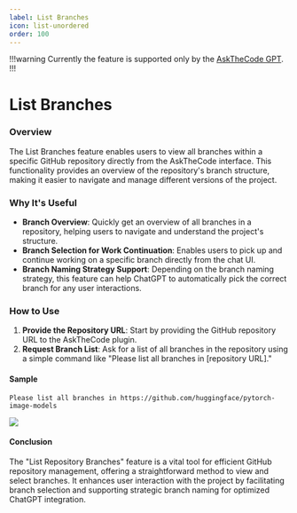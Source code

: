 ```yaml
---
label: List Branches
icon: list-unordered
order: 100
---
```


!!!warning
Currently the feature is supported only by the [AskTheCode GPT](https://chat.openai.com/g/g-3s6SJ5V7S-askthecode).
!!!

# List Branches

### Overview

The List Branches feature enables users to view all branches within a specific GitHub repository directly from the AskTheCode interface. This functionality provides an overview of the repository's branch structure, making it easier to navigate and manage different versions of the project.

### Why It's Useful
- **Branch Overview**: Quickly get an overview of all branches in a repository, helping users to navigate and understand the project's structure.
- **Branch Selection for Work Continuation**: Enables users to pick up and continue working on a specific branch directly from the chat UI.
- **Branch Naming Strategy Support**: Depending on the branch naming strategy, this feature can help ChatGPT to automatically pick the correct branch for any user interactions.

### How to Use
1. **Provide the Repository URL**: Start by providing the GitHub repository URL to the AskTheCode plugin.
2. **Request Branch List**: Ask for a list of all branches in the repository using a simple command like "Please list all branches in [repository URL]."

#### Sample

```prompt
Please list all branches in https://github.com/huggingface/pytorch-image-models
```

![](/resources/usage/branches/list-branches-response.png)

#### Conclusion
The "List Repository Branches" feature is a vital tool for efficient GitHub repository management, offering a straightforward method to view and select branches. It enhances user interaction with the project by facilitating branch selection and supporting strategic branch naming for optimized ChatGPT integration.
